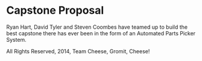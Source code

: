# Capstone Proposal

Ryan Hart, David Tyler and Steven Coombes have teamed up to build the best capstone there has ever been in the form of an Automated Parts Picker System.

All Rights Reserved, 2014, Team Cheese, Gromit, Cheese!
